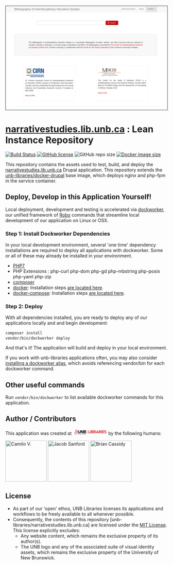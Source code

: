 ![narrativestudies.lib.unb.ca screenshot](https://github.com/unb-libraries/narrativestudies.lib.unb.ca/raw/prod/.dockworker/screenshot.png "narrativestudies.lib.unb.ca screenshot")
# [narrativestudies.lib.unb.ca](https://narrativestudies.lib.unb.ca/) : Lean Instance Repository
[![Build Status](https://travis-ci.com/unb-libraries/narrativestudies.lib.unb.ca.svg?branch=prod)](https://travis-ci.com/unb-libraries/narrativestudies.lib.unb.ca)
[![GitHub license](https://img.shields.io/github/license/unb-libraries/narrativestudies.lib.unb.ca)](https://github.com/unb-libraries/narrativestudies.lib.unb.ca/blob/prod/LICENSE)
![GitHub repo size](https://img.shields.io/github/repo-size/unb-libraries/narrativestudies.lib.unb.ca?label=lean%20repo%20size)
[![Docker image size](https://img.shields.io/docker/image-size/unblibraries/narrativestudies.lib.unb.ca/prod?label=docker%20image%20size)](https://hub.docker.com/repository/docker/unblibraries/narrativestudies.lib.unb.ca)

This repository contains the assets used to test, build, and deploy the [narrativestudies.lib.unb.ca](https://narrativestudies.lib.unb.ca) Drupal application. This repository extends the [unb-libraries/docker-drupal](https://github.com/unb-libraries/docker-drupal) base image, which deploys nginx and php-fpm in the service container.

## Deploy, Develop in this Application Yourself!
Local deployment, development and testing is accelerated via [dockworker](https://github.com/unb-libraries/dockworker), our unified framework of [Robo](https://robo.li/) commands that streamline local development of our application on Linux or OSX.

### Step 1: Install Dockworker Dependencies
In your local development environment, several 'one time' dependency installations are required to deploy all applications with dockworker. Some or all of these may already be installed in your environment.

* [PHP7](https://php.org/)
* PHP Extensions : php-curl php-dom php-gd php-mbstring php-posix php-yaml php-zip
* [composer](https://getcomposer.org/)
* [docker](https://www.docker.com): Installation steps [are located here](https://docs.docker.com/install/).
* [docker-compose](https://docs.docker.com/compose/): Installation steps [are located here](https://docs.docker.com/compose/install/).

### Step 2: Deploy
With all dependencies installed, you are ready to deploy any of our applications locally and and begin development:

```
composer install
vendor/bin/dockworker deploy
```

And that's it! The application will build and deploy in your local environment.

If you work with unb-libraries applications often, you may also consider [installing a dockworker alias](https://gist.github.com/JacobSanford/1448fece856be371060d0f16ccb1b194), which avoids referencing vendor/bin for each dockworker command.

## Other useful commands
Run ```vendor/bin/dockworker``` to list available dockworker commands for this application.

## Author / Contributors
This application was created at [![UNB Libraries](https://github.com/unb-libraries/assets/raw/master/unblibbadge.png "UNB Libraries")](https://lib.unb.ca) by the following humans:

<a href="https://github.com/camilocodes"><img src="https://avatars.githubusercontent.com/u/12695787?v=3" title="Camilo V." width="128" height="128"></a>
<a href="https://github.com/JacobSanford"><img src="https://avatars.githubusercontent.com/u/244894?v=3" title="Jacob Sanford" width="128" height="128"></a>
<a href="https://github.com/bricas"><img src="https://avatars.githubusercontent.com/u/18400?v=3" title="Brian Cassidy" width="128" height="128"></a>

## License
- As part of our 'open' ethos, UNB Libraries licenses its applications and workflows to be freely available to all whenever possible.
- Consequently, the contents of this repository [unb-libraries/narrativestudies.lib.unb.ca] are licensed under the [MIT License](http://opensource.org/licenses/mit-license.html). This license explicitly excludes:
   - Any website content, which remains the exclusive property of its author(s).
   - The UNB logo and any of the associated suite of visual identity assets, which remains the exclusive property of the University of New Brunswick.
